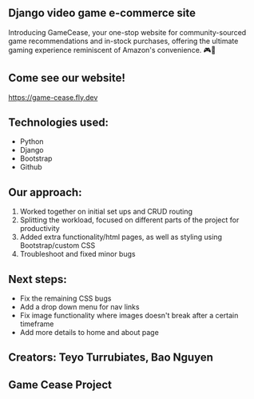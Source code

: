 ## Django video game e-commerce site
Introducing GameCease, your one-stop website for community-sourced game recommendations and in-stock purchases, offering the ultimate gaming experience reminiscent of Amazon's convenience. 🎮🛒

## Come see our website!
https://game-cease.fly.dev

## Technologies used:
* Python
* Django
* Bootstrap
* Github

## Our approach:
1. Worked together on initial set ups and CRUD routing
2. Splitting the workload, focused on different parts of the project for productivity
3. Added extra functionality/html pages, as well as styling using Bootstrap/custom CSS
4. Troubleshoot and fixed minor bugs

## Next steps:
* Fix the remaining CSS bugs
* Add a drop down menu for nav links
* Fix image functionality where images doesn't break after a certain timeframe
* Add more details to home and about page

## Creators: Teyo Turrubiates, Bao Nguyen 

## Game Cease Project
